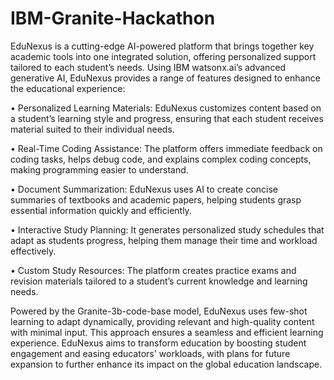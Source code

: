 # IBM-Granite-Hackathon
EduNexus is a cutting-edge AI-powered platform that brings together key academic tools into one integrated solution, offering personalized support tailored to each student’s needs. Using IBM watsonx.ai’s advanced generative AI, EduNexus provides a range of features designed to enhance the educational experience:

•	Personalized Learning Materials: EduNexus customizes content based on a student’s learning style and progress, ensuring that each student receives material suited to their individual needs.

•	Real-Time Coding Assistance: The platform offers immediate feedback on coding tasks, helps debug code, and explains complex coding concepts, making programming easier to understand.

•	Document Summarization: EduNexus uses AI to create concise summaries of textbooks and academic papers, helping students grasp essential information quickly and efficiently.

•	Interactive Study Planning: It generates personalized study schedules that adapt as students progress, helping them manage their time and workload effectively.

•	Custom Study Resources: The platform creates practice exams and revision materials tailored to a student’s current knowledge and learning needs.

Powered by the Granite-3b-code-base model, EduNexus uses few-shot learning to adapt dynamically, providing relevant and high-quality content with minimal input. This approach ensures a seamless and efficient learning experience. EduNexus aims to transform education by boosting student engagement and easing educators' workloads, with plans for future expansion to further enhance its impact on the global education landscape.



